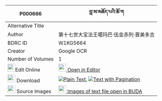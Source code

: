 |P000666|བླ་མ་མཆོད་པའི་ཆོ་ག 
| --- | --- 
|Alternative Title |
|Author| 第十七世大宝法王噶玛巴·伍金赤列·晋美多吉
|BDRC ID | W1KG5664
|Creator | Google OCR
|Number of Volumes| 1
|<img width="25" src="https://img.icons8.com/color/25/000000/edit-property.png">Edit Online| [<img width="25" src="https://avatars.githubusercontent.com/u/45091458?s=200&v=4"> Open in Editor](http://editor.openpecha.org/P000666)
|<img width="25" src="https://img.icons8.com/fluent/48/000000/download-2.png"/>  Download | [![](https://img.icons8.com/color/20/000000/txt.png)Plain Text](https://github.com/Openpecha/P000666/releases/download/v2/lama_chopa_i_choga_plain_P000666.zip), [![](https://img.icons8.com/color/20/000000/txt.png)Text with Pagination](https://github.com/Openpecha/P000666/releases/download/v2/lama_chopa_i_choga_pages_P000666.zip)
|<img width="25" src="https://img.icons8.com/plasticine/100/000000/pictures-folder.png"/>  Source Images | [<img width="25" src="https://library.bdrc.io/icons/BUDA-small.svg"> Images of text file open in BUDA](https://library.bdrc.io/show/bdr:W1KG5664)